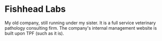 # Fishhead Labs

My old company, still running under my sister. It is a full service veterinary pathology consulting firm. The
company's internal management website is built upon TPF (such as it is).
